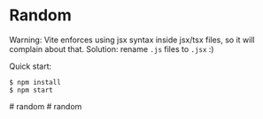 # Random

Warning: Vite enforces using jsx syntax inside jsx/tsx files, so it will complain about that. Solution: rename `.js` files to `.jsx` :)

Quick start:

```
$ npm install
$ npm start
````

#   r a n d o m  
 #   r a n d o m  
 